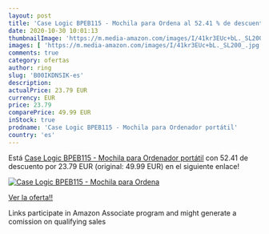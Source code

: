```yaml
---
layout: post
title: 'Case Logic BPEB115 - Mochila para Ordena al 52.41 % de descuento'
date: 2020-10-30 10:01:13
thumbnailImage: 'https://m.media-amazon.com/images/I/41kr3EUc+bL._SL200_.jpg'
images: [ 'https://m.media-amazon.com/images/I/41kr3EUc+bL._SL200_.jpg' ]
comments: true
category: ofertas
author: ring
slug: 'B00IKDNSIK-es'
description:
actualPrice: 23.79 EUR
currency: EUR
price: 23.79
comparePrice: 49.99 EUR
inStock: true
prodname: 'Case Logic BPEB115 - Mochila para Ordenador portátil'
country: 'es'
---
```


Está [Case Logic BPEB115 - Mochila para Ordenador portátil](https://www.amazon.es/dp/B00IKDNSIK/?tag=tolees-21) con 52.41 de descuento por 23.79 EUR (original: 49.99 EUR) en el siguiente enlace!

[![Case Logic BPEB115 - Mochila para Ordena](https://m.media-amazon.com/images/I/41kr3EUc+bL._SL200_.jpg)](https://www.amazon.es/dp/B00IKDNSIK/?tag=tolees-21)

[Ver la oferta!!](https://www.amazon.es/dp/B00IKDNSIK/?tag=tolees-21)

Links participate in Amazon Associate program and might generate a comission on qualifying sales



